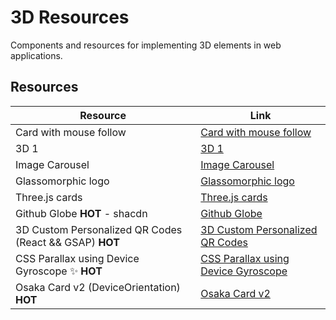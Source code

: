 # 3D Resources

Components and resources for implementing 3D elements in web applications.

## Resources

| Resource | Link |
|---|---|
| Card with mouse follow | [Card with mouse follow](https://codepen.io/lembitk/pen/EVmqmY) |
| 3D 1 | [3D 1](https://codepen.io/yotman/pen/VEzXJp) |
| Image Carousel | [Image Carousel](https://codepen.io/hoanghien0410/pen/MMPaqm) |
| Glassomorphic logo | [Glassomorphic logo](https://codepen.io/konstantindenerz/pen/VwoEJqP) |
| Three.js cards | [Three.js cards](https://codepen.io/smcnally000/pen/eYqXWyJ) |
| Github Globe **HOT** - shacdn | [Github Globe](https://ui.aceternity.com/components/github-globe) |
| 3D Custom Personalized QR Codes (React && GSAP) **HOT** | [3D Custom Personalized QR Codes](https://codepen.io/jh3y/pen/NWwROzx) |
| CSS Parallax using Device Gyroscope ✨ **HOT** | [CSS Parallax using Device Gyroscope](https://codepen.io/jh3y/pen/eYEwrGb) |
| Osaka Card v2 (DeviceOrientation) **HOT** | [Osaka Card v2](https://codepen.io/jh3y/pen/jORQyzZ) | 